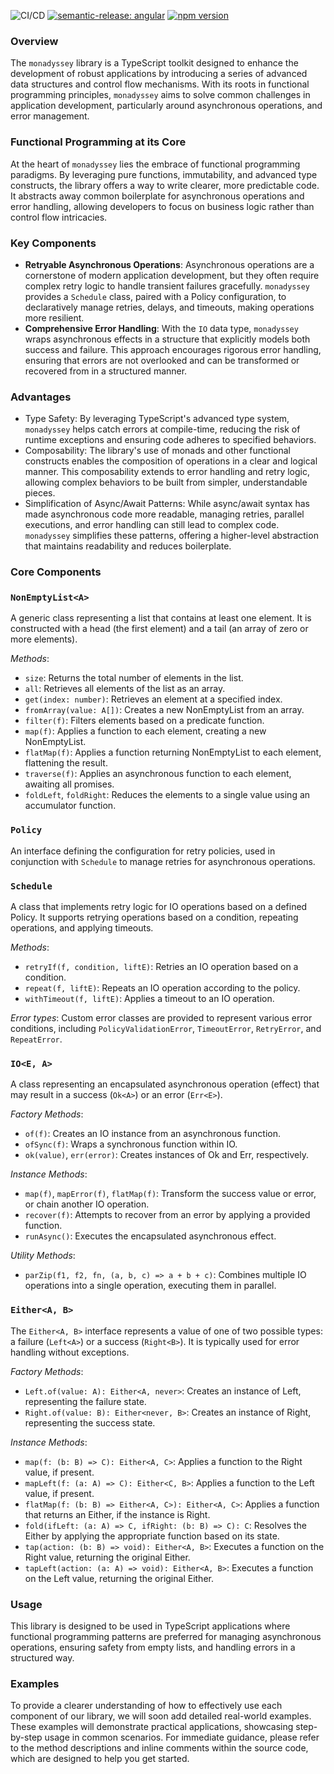 ![CI/CD](https://github.com/gabriel-bornea/monadyssey/actions/workflows/release.yml/badge.svg)
[![semantic-release: angular](https://img.shields.io/badge/semantic--release-angular-e10079?logo=semantic-release)](https://github.com/semantic-release/semantic-release)
[![npm version](https://img.shields.io/npm/v/monadyssey.svg)](https://www.npmjs.com/package/monadyssey)

### Overview

The `monadyssey` library is a TypeScript toolkit designed to enhance the development of 
robust applications by introducing a series of advanced data structures and control flow mechanisms. 
With its roots in functional programming principles, `monadyssey` aims to solve common challenges in 
application development, particularly around asynchronous operations, and error management.

### Functional Programming at its Core

At the heart of `monadyssey` lies the embrace of functional programming paradigms. By leveraging 
pure functions, immutability, and advanced type constructs, the library offers a way to write clearer, 
more predictable code. It abstracts away common boilerplate for asynchronous operations and error 
handling, allowing developers to focus on business logic rather than control flow intricacies.

### Key Components

* __Retryable Asynchronous Operations__: Asynchronous operations are a cornerstone of modern application 
development, but they often require complex retry logic to handle transient failures gracefully. 
`monadyssey` provides a `Schedule` class, paired with a Policy configuration, to declaratively manage 
retries, delays, and timeouts, making operations more resilient.
* __Comprehensive Error Handling__: With the `IO` data type, `monadyssey` wraps asynchronous effects 
in a structure that explicitly models both success and failure. This approach encourages 
rigorous error handling, ensuring that errors are not overlooked and can be transformed or 
recovered from in a structured manner.

### Advantages

* Type Safety: By leveraging TypeScript's advanced type system, `monadyssey` helps catch errors at 
compile-time, reducing the risk of runtime exceptions and ensuring code adheres to specified behaviors.
* Composability: The library's use of monads and other functional constructs enables the composition 
of operations in a clear and logical manner. This composability extends to error handling and 
retry logic, allowing complex behaviors to be built from simpler, understandable pieces.
* Simplification of Async/Await Patterns: While async/await syntax has made asynchronous code more 
readable, managing retries, parallel executions, and error handling can still lead to complex code. 
`monadyssey` simplifies these patterns, offering a higher-level abstraction that maintains 
readability and reduces boilerplate.

### Core Components

### `NonEmptyList<A>`
A generic class representing a list that contains at least one element. It is constructed 
with a head (the first element) and a tail (an array of zero or more elements).

*Methods*:

* `size`: Returns the total number of elements in the list.
* `all`: Retrieves all elements of the list as an array.
* `get(index: number)`: Retrieves an element at a specified index.
* `fromArray(value: A[])`: Creates a new NonEmptyList from an array.
* `filter(f)`: Filters elements based on a predicate function.
* `map(f)`: Applies a function to each element, creating a new NonEmptyList.
* `flatMap(f)`: Applies a function returning NonEmptyList to each element, flattening the result.
* `traverse(f)`: Applies an asynchronous function to each element, awaiting all promises.
* `foldLeft`, `foldRight`: Reduces the elements to a single value using an accumulator function.

### `Policy`
An interface defining the configuration for retry policies, used in conjunction with `Schedule` to manage retries 
for asynchronous operations.

### `Schedule`
A class that implements retry logic for IO operations based on a defined Policy. 
It supports retrying operations based on a condition, repeating operations, and applying timeouts.

*Methods*:

* `retryIf(f, condition, liftE)`: Retries an IO operation based on a condition.
* `repeat(f, liftE)`: Repeats an IO operation according to the policy.
* `withTimeout(f, liftE)`: Applies a timeout to an IO operation.

*Error types*:
Custom error classes are provided to represent various error conditions, including 
`PolicyValidationError`, `TimeoutError`, `RetryError`, and `RepeatError`.

### `IO<E, A>`
A class representing an encapsulated asynchronous operation (effect) 
that may result in a success (`Ok<A>`) or an error (`Err<E>`).

*Factory Methods*:

* `of(f)`: Creates an IO instance from an asynchronous function.
* `ofSync(f)`: Wraps a synchronous function within IO.
* `ok(value)`, `err(error)`: Creates instances of Ok and Err, respectively.

*Instance Methods*:

* `map(f)`, `mapError(f)`, `flatMap(f)`: Transform the success value or error, or chain another IO operation.
* `recover(f)`: Attempts to recover from an error by applying a provided function.
* `runAsync()`: Executes the encapsulated asynchronous effect.

*Utility Methods*:

* `parZip(f1, f2, fn, (a, b, c) => a + b + c)`: Combines multiple IO operations into a single operation, executing them in parallel.

### `Either<A, B>`

The `Either<A, B>` interface represents a value of one of two possible types: a failure (`Left<A>`) or a success (`Right<B>`). 
It is typically used for error handling without exceptions.

*Factory Methods*:

* `Left.of(value: A): Either<A, never>`: Creates an instance of Left, representing the failure state.
* `Right.of(value: B): Either<never, B>`: Creates an instance of Right, representing the success state.

*Instance Methods*:

* `map(f: (b: B) => C): Either<A, C>`: Applies a function to the Right value, if present.
* `mapLeft(f: (a: A) => C): Either<C, B>`: Applies a function to the Left value, if present.
* `flatMap(f: (b: B) => Either<A, C>): Either<A, C>`: Applies a function that returns an Either, if the instance is Right.
* `fold(ifLeft: (a: A) => C, ifRight: (b: B) => C): C`: Resolves the Either by applying the appropriate function based on its state.
* `tap(action: (b: B) => void): Either<A, B>`: Executes a function on the Right value, returning the original Either.
* `tapLeft(action: (a: A) => void): Either<A, B>`: Executes a function on the Left value, returning the original Either.

### Usage
This library is designed to be used in TypeScript applications where functional programming patterns 
are preferred for managing asynchronous operations, ensuring safety from empty lists, and handling 
errors in a structured way.

### Examples
To provide a clearer understanding of how to effectively use each component of our library, we will soon add 
detailed real-world examples. These examples will demonstrate practical applications, showcasing step-by-step 
usage in common scenarios. For immediate guidance, please refer to the method descriptions and inline comments 
within the source code, which are designed to help you get started.

